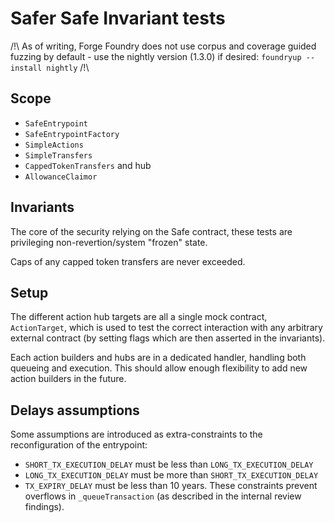 # Safer Safe Invariant tests

/!\ As of writing, Forge Foundry does not use corpus and coverage guided fuzzing
by default - use the nightly version (1.3.0) if desired: `foundryup --install nightly` /!\

## Scope

- `SafeEntrypoint`
- `SafeEntrypointFactory`
- `SimpleActions`
- `SimpleTransfers`
- `CappedTokenTransfers` and hub
- `AllowanceClaimor`

## Invariants

The core of the security relying on the Safe contract, these tests are privileging non-revertion/system "frozen" state.

Caps of any capped token transfers are never exceeded.

## Setup

The different action hub targets are all a single mock contract, `ActionTarget`, which is used to test the correct interaction with any arbitrary external contract (by setting flags which are then asserted in the invariants).

Each action builders and hubs are in a dedicated handler, handling both queueing and execution. This should allow enough flexibility to add new action builders in the future.

## Delays assumptions

Some assumptions are introduced as extra-constraints to the reconfiguration of the entrypoint:

- `SHORT_TX_EXECUTION_DELAY` must be less than `LONG_TX_EXECUTION_DELAY`
- `LONG_TX_EXECUTION_DELAY` must be more than `SHORT_TX_EXECUTION_DELAY`
- `TX_EXPIRY_DELAY` must be less than 10 years.
These constraints prevent overflows in `_queueTransaction` (as described in the internal review findings).
